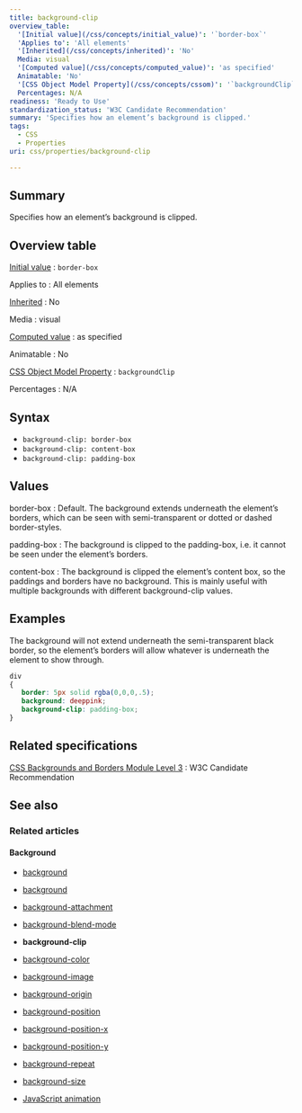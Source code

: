 ```yaml
---
title: background-clip
overview_table:
  '[Initial value](/css/concepts/initial_value)': '`border-box`'
  'Applies to': 'All elements'
  '[Inherited](/css/concepts/inherited)': 'No'
  Media: visual
  '[Computed value](/css/concepts/computed_value)': 'as specified'
  Animatable: 'No'
  '[CSS Object Model Property](/css/concepts/cssom)': '`backgroundClip`'
  Percentages: N/A
readiness: 'Ready to Use'
standardization_status: 'W3C Candidate Recommendation'
summary: 'Specifies how an element’s background is clipped.'
tags:
  - CSS
  - Properties
uri: css/properties/background-clip

---
```

## Summary

Specifies how an element’s background is clipped.

## Overview table

[Initial value](/css/concepts/initial_value)
:   `border-box`

Applies to
:   All elements

[Inherited](/css/concepts/inherited)
:   No

Media
:   visual

[Computed value](/css/concepts/computed_value)
:   as specified

Animatable
:   No

[CSS Object Model Property](/css/concepts/cssom)
:   `backgroundClip`

Percentages
:   N/A

## Syntax

-   `background-clip: border-box`
-   `background-clip: content-box`
-   `background-clip: padding-box`

## Values

border-box
:   Default. The background extends underneath the element’s borders, which can be seen with semi-transparent or dotted or dashed border-styles.

padding-box
:   The background is clipped to the padding-box, i.e. it cannot be seen under the element’s borders.

content-box
:   The background is clipped the element’s content box, so the paddings and borders have no background. This is mainly useful with multiple backgrounds with different background-clip values.

## Examples

The background will not extend underneath the semi-transparent black border, so the element’s borders will allow whatever is underneath the element to show through.

``` css
div
{
   border: 5px solid rgba(0,0,0,.5);
   background: deeppink;
   background-clip: padding-box;
}
```

## Related specifications

[CSS Backgrounds and Borders Module Level 3](http://www.w3.org/TR/css3-background/#the-background-clip)
:   W3C Candidate Recommendation

## See also

### Related articles

#### Background

-   [background](/css/cssom/properties/background)

-   [background](/css/properties/background)

-   [background-attachment](/css/properties/background-attachment)

-   [background-blend-mode](/css/properties/background-blend-mode)

-   **background-clip**

-   [background-color](/css/properties/background-color)

-   [background-image](/css/properties/background-image)

-   [background-origin](/css/properties/background-origin)

-   [background-position](/css/properties/background-position)

-   [background-position-x](/css/properties/background-position-x)

-   [background-position-y](/css/properties/background-position-y)

-   [background-repeat](/css/properties/background-repeat)

-   [background-size](/css/properties/background-size)

-   [JavaScript animation](/tutorials/animation_in_javascript_2)
